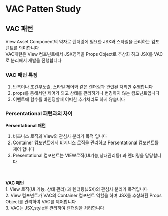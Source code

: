 # VAC Patten Study

## VAC 패턴
View Asset Component의 약자로 렌더링에 필요한 JSX와 스타일을 관리하는 컴포넌트를 의미합니다<br/>
VAC패턴은 View 컴포넌트에서 JSX영역을 Props Object로 추상화 하고 JSX를 VAC로 분리해서 개발을 진행합니다

### VAC 패턴 특징
1. 반복이나 조건부노출, 스타일 제어와 같은 렌더링과 관련된 처리만 수행합니다
2. props를 통해서만 제어가 되고 상태를 관리하거나 변경하지 않는 컴포넌트입니다
3. 이벤트에 함수를 바인딩할때 어떠한 추가처리도 하지 않습니다

### Persentational 패턴과의 차이
<b>Persentational 패턴</b><br/>
1. 비즈니스 로직과 View의 관심사 분리가 목적 입니다<br/>
2. Container 컴포넌트에서 비지니스 로직을 관리하고 Persentational 컴포넌트를 제어 합니다<br/>
3. Presentational 컴포넌트는 VIEW로직(UI기능,상태관리등) 과 렌더링을 담당합니다<br/>
<br/>
<br/>
<b>VAC 패턴</b><br/>
1. View 로직(UI 기능, 상태 관리) 과 렌더링(JSX)의 관심사 분리가 목적입니다<br/>
2. View 컴포넌트가 VAC의 Container 컴포넌트 역할을 하며 JSX를 추상화환 Props Object를 관리하여 VAC를 제어합니다<br/>
3. VAC는 JSX,style을 관리하여 렌더링을 처리합니다